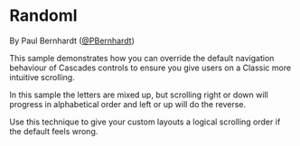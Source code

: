 RandomI
===========

By Paul Bernhardt ([@PBernhardt](https://twitter.com/PBernhardt "PBernhardt on Twitter"))

This sample demonstrates how you can override the default navigation behaviour of Cascades controls to ensure you give users on a Classic more intuitive scrolling.
 
In this sample the letters are mixed up, but scrolling right or down will progress in alphabetical order and left or up will do the reverse.
 
Use this technique to give your custom layouts a logical scrolling order if the default feels wrong.

